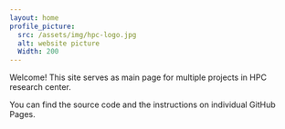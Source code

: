 ```yaml
---
layout: home
profile_picture:
  src: /assets/img/hpc-logo.jpg
  alt: website picture
  Width: 200
---
```


<p>
  Welcome! This site serves as main page for multiple projects in HPC research center.
</p>

<p>
  You can find the source code and the instructions on individual GitHub Pages.
</p>
